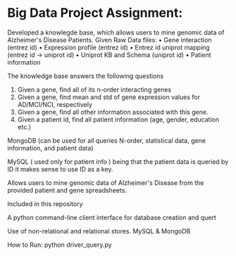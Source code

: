 # Big Data Project Assignment: 

Developed a knowlegde base, which allows users to mine genomic data of Alzheimer's Disease Patients. 
Given Raw Data files: 
• Gene interaction (entrez id)
• Expression profile (entrez id)
• Entrez id uniprot mapping (entrez id -> uniprot id)
• Uniprot KB and Schema (uniprot id)
• Patient information

The knowledge base answers the following questions 
1) Given a gene, find all of its n-order interacting
genes
2) Given a gene, find mean and std of gene
expression values for AD/MCI/NCI, respectively
3) Given a gene, find all other information associated
with this gene.
4) Given a patient id, find all patient information (age,
gender, education etc.)


MongoDB (can be used for all queries N-order, statistical data, gene information, and patient data) 

MySQL ( used only for patient info ) being that the patient data is queried by ID 
it makes sense to use ID as a key.

Allows users to mine genomic data of Alzheimer's Disease from the provided patient and gene spreadsheets. 



Included in this repository 

A python command-line client interface for database creation and quert

Use of non-relational and relational stores. MySQL & MongoDB 


How to Run: 
python driver_query.py
